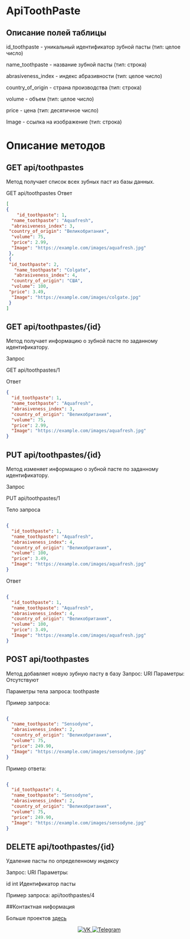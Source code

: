 # ApiToothPaste

## Описание полей таблицы
id_toothpaste - уникальный идентификатор зубной пасты (тип: целое число)

name_toothpaste - название зубной пасты (тип: строка)

abrasiveness_index - индекс абразивности (тип: целое число)

country_of_origin - страна производства (тип: строка)

volume - объем (тип: целое число)

price - цена (тип: десятичное число)

Image - ссылка на изображение (тип: строка)

# Описание методов
## GET api/toothpastes
Метод получает список всех зубных паст из базы данных.

GET api/toothpastes
Ответ

```json
[
{
    "id_toothpaste": 1,  
  "name_toothpaste": "Aquafresh",  
  "abrasiveness_index": 3,   
 "country_of_origin": "Великобритания",  
  "volume": 75,  
  "price": 2.99,  
  "Image": "https://example.com/images/aquafresh.jpg" 
 }, 
 {   
 "id_toothpaste": 2, 
   "name_toothpaste": "Colgate", 
   "abrasiveness_index": 4,  
  "country_of_origin": "США",  
  "volume": 100,   
 "price": 3.49,  
  "Image": "https://example.com/images/colgate.jpg" 
 }
]
 ```
## GET api/toothpastes/{id}
Метод получает информацию о зубной пасте по заданному идентификатору.

Запрос


GET api/toothpastes/1

Ответ

```json
{
  "id_toothpaste": 1,
  "name_toothpaste": "Aquafresh",
  "abrasiveness_index": 3,
  "country_of_origin": "Великобритания",
  "volume": 75,
  "price": 2.99,
  "Image": "https://example.com/images/aquafresh.jpg"
}
```
## PUT api/toothpastes/{id}
Метод изменяет информацию о зубной пасте по заданному идентификатору.

Запрос


PUT api/toothpastes/1

Тело запроса
```json

{
  "id_toothpaste": 1,
  "name_toothpaste": "Aquafresh",
  "abrasiveness_index": 4,
  "country_of_origin": "Великобритания",
  "volume": 100,
  "price": 3.49,
  "Image": "https://example.com/images/aquafresh.jpg"
}
```
Ответ
```json

{
  "id_toothpaste": 1,
  "name_toothpaste": "Aquafresh",
  "abrasiveness_index": 4,
  "country_of_origin": "Великобритания",
  "volume": 100,
  "price": 3.49,
  "Image": "https://example.com/images/aquafresh.jpg"
}
```
## POST api/toothpastes
Метод добавляет новую зубную пасту в базу
Запрос:
URI Параметры:
Отсутствуют

Параметры тела запроса:
toothpaste


Пример запроса:

```json

{
  "name_toothpaste": "Sensodyne",
  "abrasiveness_index": 2,
  "country_of_origin": "Великобритания",
  "volume": 75,
  "price": 249.90,
  "Image": "https://example.com/images/sensodyne.jpg"
}
```
Пример ответа:

```json

{
  "id_toothpaste": 4,
  "name_toothpaste": "Sensodyne",
  "abrasiveness_index": 2,
  "country_of_origin": "Великобритания",
  "volume": 75,
  "price": 249.90,
  "Image": "https://example.com/images/sensodyne.jpg"
}
```
## DELETE api/toothpastes/{id}
Удаление пасты по определенному индексу

Запрос:
URI Параметры:

id	int	Идентификатор пасты

Пример запроса: api/toothpastes/4

##Контактная ниформация

Больше проектов [здесь](https://github.com/dreyvania999)

<div id="socials" align="center">
	<a href="https://vk.com/id500044052">
		<img src="https://img.shields.io/badge/VK-blue?style=for-the-badge&logo=VK&logoColor=white" alt="VK"/>
	</a>
	<a href="https://t.me/Iadrag">
		<img src="https://img.shields.io/badge/Telegram-blue?style=for-the-badge&logo=telegram&logoColor=white" alt="Telegram"/>
	</a>
</div>
